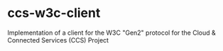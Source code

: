 # ccs-w3c-client
Implementation of a client for the W3C "Gen2" protocol for the Cloud & Connected Services (CCS) Project
